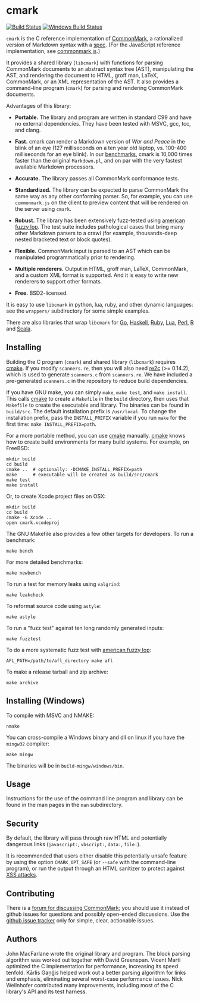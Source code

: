 cmark
=====

[![Build Status]](https://travis-ci.org/jgm/cmark)
[![Windows Build Status]](https://ci.appveyor.com/project/jgm/cmark)

`cmark` is the C reference implementation of [CommonMark], a
rationalized version of Markdown syntax with a [spec][the spec].
(For the JavaScript reference implementation, see
[commonmark.js].)

It provides a shared library (`libcmark`) with functions for parsing
CommonMark documents to an abstract syntax tree (AST), manipulating
the AST, and rendering the document to HTML, groff man, LaTeX,
CommonMark, or an XML representation of the AST.  It also provides a
command-line program (`cmark`) for parsing and rendering CommonMark
documents.

Advantages of this library:

- **Portable.**  The library and program are written in standard
  C99 and have no external dependencies.  They have been tested with
  MSVC, gcc, tcc, and clang.

- **Fast.** cmark can render a Markdown version of *War and Peace* in
  the blink of an eye (127 milliseconds on a ten year old laptop,
  vs. 100-400 milliseconds for an eye blink).  In our [benchmarks],
  cmark is 10,000 times faster than the original `Markdown.pl`, and
  on par with the very fastest available Markdown processors.

- **Accurate.** The library passes all CommonMark conformance tests.

- **Standardized.** The library can be expected to parse CommonMark
  the same way as any other conforming parser.  So, for example,
  you can use `commonmark.js` on the client to preview content that
  will be rendered on the server using `cmark`.

- **Robust.** The library has been extensively fuzz-tested using
  [american fuzzy lop].  The test suite includes pathological cases
  that bring many other Markdown parsers to a crawl (for example,
  thousands-deep nested bracketed text or block quotes).

- **Flexible.** CommonMark input is parsed to an AST which can be
  manipulated programmatically prior to rendering.

- **Multiple renderers.**  Output in HTML, groff man, LaTeX, CommonMark,
  and a custom XML format is supported. And it is easy to write new
  renderers to support other formats.

- **Free.** BSD2-licensed.

It is easy to use `libcmark` in python, lua, ruby, and other dynamic
languages: see the `wrappers/` subdirectory for some simple examples.

There are also libraries that wrap `libcmark` for
[Go](https://github.com/rhinoman/go-commonmark),
[Haskell](https://hackage.haskell.org/package/cmark),
[Ruby](https://github.com/gjtorikian/commonmarker),
[Lua](https://github.com/jgm/cmark-lua),
[Perl](https://metacpan.org/release/CommonMark),
[R](https://cran.r-project.org/package=commonmark) and
[Scala](https://github.com/sparsetech/cmark-scala).

Installing
----------

Building the C program (`cmark`) and shared library (`libcmark`)
requires [cmake].  If you modify `scanners.re`, then you will also
need [re2c] \(>= 0.14.2\), which is used to generate `scanners.c` from
`scanners.re`.  We have included a pre-generated `scanners.c` in
the repository to reduce build dependencies.

If you have GNU make, you can simply `make`, `make test`, and `make
install`.  This calls [cmake] to create a `Makefile` in the `build`
directory, then uses that `Makefile` to create the executable and
library.  The binaries can be found in `build/src`.  The default
installation prefix is `/usr/local`.  To change the installation
prefix, pass the `INSTALL_PREFIX` variable if you run `make` for the
first time: `make INSTALL_PREFIX=path`.

For a more portable method, you can use [cmake] manually. [cmake] knows
how to create build environments for many build systems.  For example,
on FreeBSD:

    mkdir build
    cd build
    cmake ..  # optionally: -DCMAKE_INSTALL_PREFIX=path
    make      # executable will be created as build/src/cmark
    make test
    make install

Or, to create Xcode project files on OSX:

    mkdir build
    cd build
    cmake -G Xcode ..
    open cmark.xcodeproj

The GNU Makefile also provides a few other targets for developers.
To run a benchmark:

    make bench

For more detailed benchmarks:

    make newbench

To run a test for memory leaks using `valgrind`:

    make leakcheck

To reformat source code using `astyle`:

    make astyle

To run a "fuzz test" against ten long randomly generated inputs:

    make fuzztest

To do a more systematic fuzz test with [american fuzzy lop]:

    AFL_PATH=/path/to/afl_directory make afl

To make a release tarball and zip archive:

    make archive

Installing (Windows)
--------------------

To compile with MSVC and NMAKE:

    nmake

You can cross-compile a Windows binary and dll on linux if you have the
`mingw32` compiler:

    make mingw

The binaries will be in `build-mingw/windows/bin`.

Usage
-----

Instructions for the use of the command line program and library can
be found in the man pages in the `man` subdirectory.

Security
--------

By default, the library will pass through raw HTML and potentially
dangerous links (`javascript:`, `vbscript:`, `data:`, `file:`).

It is recommended that users either disable this potentially unsafe
feature by using the option `CMARK_OPT_SAFE` (or `--safe` with the
command-line program), or run the output through an HTML sanitizer
to protect against
[XSS attacks](http://en.wikipedia.org/wiki/Cross-site_scripting).

Contributing
------------

There is a [forum for discussing
CommonMark](http://talk.commonmark.org); you should use it instead of
github issues for questions and possibly open-ended discussions.
Use the [github issue tracker](http://github.com/jgm/CommonMark/issues)
only for simple, clear, actionable issues.

Authors
-------

John MacFarlane wrote the original library and program.
The block parsing algorithm was worked out together with David
Greenspan. Vicent Marti optimized the C implementation for
performance, increasing its speed tenfold.  Kārlis Gaņģis helped
work out a better parsing algorithm for links and emphasis,
eliminating several worst-case performance issues.
Nick Wellnhofer contributed many improvements, including
most of the C library's API and its test harness.

[benchmarks]: benchmarks.md
[the spec]: http://spec.commonmark.org
[CommonMark]: http://commonmark.org
[cmake]: http://www.cmake.org/download/
[re2c]: http://re2c.org
[commonmark.js]: https://github.com/jgm/commonmark.js
[Build Status]: https://img.shields.io/travis/jgm/cmark/master.svg?style=flat
[Windows Build Status]: https://ci.appveyor.com/api/projects/status/32r7s2skrgm9ubva?svg=true
[american fuzzy lop]: http://lcamtuf.coredump.cx/afl/
